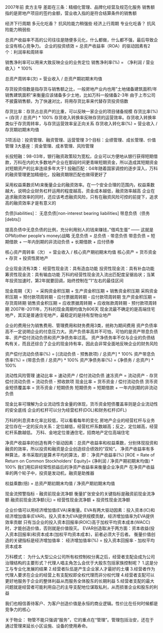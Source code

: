 2007年前 卖方主导
差距在三条：精细化管理、品牌化经营及规范化服务
销售额指的是房地产项目的签约金额，营业收入指的是符合结算条件的销售额


经济下行周期 多元化吃香？  抗风险能力稍强些
经济上行周期 专业化吃香？  抗风险能力稍弱些

总资产收益率不高的公司往往是随便多元化，什么都做，什么都不强，最后导致企业没有核心竞争力。
企业的投资绩效 = 总资产收益率（ROA）的驱动因素有2个：利润率和周转率

销售净利率可以用来大致反映企业的业务定位
销售净利率(%) = （净利润 / 营业收入）* 100%

总资产周转率(次) = 营业收入 / 总资产期初期末均值

存货投资倍数是指存货与销售额之比，一般房地产业内也用”土地储备建筑面积/年销售建筑面积“来衡量应该储备多少土地，比如万科一般储备2-3年
由于上市公司不披露销售额，为了快速对比，将用存货比率来代替存货投资倍数

存货比率：存货占总资产的比重，可以反映一家企业的项目储备规模
存货比率(%) = (存货 / 总资产) * 100%
存货收入转换率反映存货的运营效率。存货收入转换率类似于存货周转率，与存货运营效率呈正向关系
存货收入转化率(%) = 营业收入 / 存货期初期末均值

3项活动：投资管理、融资管理、运营管理
3个目标：业绩管理、成长管理、价值管理
3大基座：资金管理、成本管理、风险管理

长投短融：98-03年，银行融资政策较为宽松，企业可以方便地从银行获得短期借款，万科在内的大多数地产企业在那段时间更青睐短期资金，所以造成其短期资金对短期资产的比率连续多年大于1
投融匹配：04年随着国家调控的逐步深入，万科的融资管理更加精细化，投融资期限匹配也做得更好了

采用权益乘数(EM)来衡量企业的融资效率。在一个安全合理的范围内，权益乘数越大，说明企业财务杠杆运用的程度越高，资金成本越低，融资效率越高
企业在追求融资效率的同时，还应该考虑融资风险，只有在融资风险可控的前提下，追求高的融资效率才是有意义的

负债[liabilities]：
    无息负债[non-interest bearing liabilities]
    带息负债（债务[debts]）

提高负债中无息负债的比例，充分利用别人的钱来赚钱，”借鸡生蛋“ —— 这就是OPM(other people's money)战略
无息负债 = 总负债 - 带息负债
带息负债 = 短期借款 + 一年内到期的非流动负债 + 长期借款 + 应付债券

核心资产周转率（次） = 营业收入 / 核心资产期初期末均值
核心资产 = 货币资金 + 存货 + 投资性房地产

企业现金流有3类：
    经营性现金流：具有造血功能
    投资性现金流：具有补血功能
    筹资性现金流：具有输血功能
万科的经营性现金流入流出匹配度呈锯齿状；当某年投资加速时，第2年就要回调，始终控制在”1“左右的最佳区间

现金周期（天） = 采购资金积压期 + 生产资金积压期 + 销售资金积压期
采购资金积压期 = 预付款项周转期 - 应付票据周转期 - 应付款项周转期
生产资金积压期 = 存货周转期
销售资金积压期 = 应收票据周转期 + 应收账款周转期 - 预付款项周转期
2007年-2011年，万科的现金周期均值为806天
现金流最不确定的是高端住宅地产，其实是普通住宅地产，最稳定的是持有型物业地产

企业的费用分为销售费用、管理费用和财务费用3类，统称为期间费用
资产负债率高不一定说明企业的付息压力大。资产负债率高并不可怕，可怕的是资产带息负债率、资产偿付流动负债和资产净债务率过高。
资产净债务率不仅与企业的负债结构有关，而且还综合了企业的现金持有率，因此会非常全面地反映企业的财务风险

资产偿付流动负债率(%) = [(流动负债 - 预售款项) / 总资产] * 100%
资产带息负债率(%) = (带息负债 / 总资产) * 100%
资产净债务率(%) = (净债务 / 总资产) * 100%

流动性风险管理
速动比率 = 速动资产 / 偿付流动负债
速冻资产 = 流动资产 - 存货
偿付流动负债 = 流动负债 - 预收款项
现金比率 = 货币资金 / 偿付流动负债
货币资金短债覆盖率 = 货币资金 / 短期债务
短期债务 = 短期借款 + 一年内到期的非流动负债

现金比率可理解为企业流动性含金量的体现，货币资金短债覆盖率则是企业流动性的安全底线
企业的杠杆可以分为经营杠杆(DOL)和财务杠杆(DFL)

万科的利息资本化率比较低，可以看看每年的变化
房地产企业的经营杠杆与业务定位存在一定的反向关系：定位越低，经营杠杆系数越高；反之，定位越高，经营杠杆系数越低。
万科、金地定位普通住宅，招商地产定位高端住宅

净资产收益率的创造有两个驱动因素：总资产收益率和权益乘数，分别体现投资和融资的效率，所以投资和融资是企业创造综合绩效的“双轮”。
净资产收益率有多种算法，本书采取的是算术平均的算法，即：
净资产收益率(%) [ROE = Rate of Return on Common Stockholders' Equity]= (净利润 / 净资产期初期末均值) * 100%
我们用扣非经常性损益后的净资产收益率来衡量企业净资产
在净资产收益率的两个轮子中，投资是发动机，融资是助推器

权益乘数(倍) = 总资产期初期末均值 / 净资产期初期末均值


现金流预警指标 - 融资前现金流净额
衡量扩张安全的关键指标是融资前现金流净额
融资前现金流净额(元) = 经营性现金流净额 + 投资性现金流净额

企业价值可以用经济增加值(EVA)来衡量。EVA有两大驱动因素：投入资本(IC)和经济增加值率(EVAR)。投入资本为EVA提供规模贡献，经济增加值率为EVA提供效率贡献
只有当企业的投入资本回报率(ROIC)高于加权平均资本成本(WACC)时，才能创造价值，否则就是价值毁灭。
EVAR创造取决于两方面：资本收益(投入资本回报率)和资本成本(加权平均资本成本)，前者必须大于后者。
衡量价值创造的关键指标是经济增加值率：
经济增加值率(%) = 投入资本回报率 - 加权平均资本成本


万科模式：
为什么大型公众公司所有权控制权分离之后，经营者支配会成为公司治理结构的主要形式？代理人唱主角怎么会优于大股东包括家族控制呢？
1.这是分工与专业化发展的结果
2.经营者队伍是产生企业家人才最好的土壤
3.经营者作为代理人要求在企业的经营上有支配权即全权代理而非分权代理
4.经营者支配可以更好地服务于企业的整体利益从而服务全体股东的长期利益
5.经营者支配的最大问题就是经营者可能利用自己的主导支配地位谋取私利，从而损害企业和股东的利益



我们也相信善待客户、为客户创造价值是永恒的商业逻辑。性价比在任何时候都是竞争力的核心


关于物业：
物管不能只强调“服务”，它的重点在“管理”。管理包括治安，还在于通过管理来延长小区设施、设备的使用寿命。